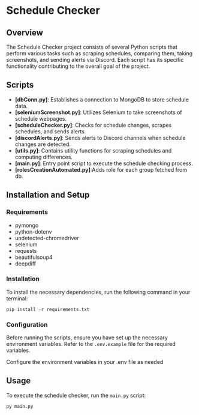 # Schedule Checker

## Overview

The Schedule Checker project consists of several Python scripts that perform various tasks such as scraping schedules, comparing them, taking screenshots, and sending alerts via Discord. Each script has its specific functionality contributing to the overall goal of the project.

## Scripts

- **[dbConn.py]**: Establishes a connection to MongoDB to store schedule data.
- **[seleniumScreenshot.py]**: Utilizes Selenium to take screenshots of schedule webpages.
- **[scheduleChecker.py]**: Checks for schedule changes, scrapes schedules, and sends alerts.
- **[discordAlerts.py]**: Sends alerts to Discord channels when schedule changes are detected.
- **[utils.py]**: Contains utility functions for scraping schedules and computing differences.
- **[main.py]**: Entry point script to execute the schedule checking process.
- **[rolesCreationAutomated.py]**:Adds role for each group fetched from db.

## Installation and Setup

### Requirements

- pymongo
- python-dotenv
- undetected-chromedriver
- selenium
- requests
- beautifulsoup4
- deepdiff

### Installation

To install the necessary dependencies, run the following command in your terminal:

```
pip install -r requirements.txt
```

### Configuration

Before running the scripts, ensure you have set up the necessary environment variables. Refer to the `.env.example` file for the required variables.

Configure the environment variables in your .env file as needed

## Usage

To execute the schedule checker, run the `main.py` script:

```
py main.py
```


